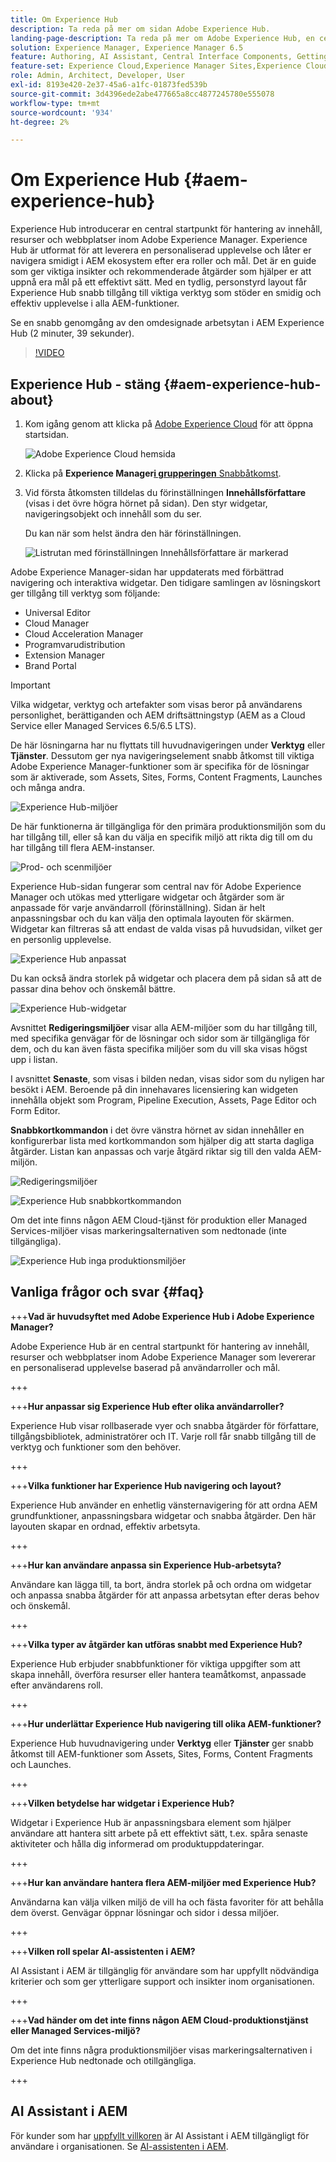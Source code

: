 ```yaml
---
title: Om Experience Hub
description: Ta reda på mer om sidan Adobe Experience Hub.
landing-page-description: Ta reda på mer om Adobe Experience Hub, en central utgångspunkt för alla AEM-funktioner.
solution: Experience Manager, Experience Manager 6.5
feature: Authoring, AI Assistant, Central Interface Components, Getting Started, Onboarding, Programs, Workflows
feature-set: Experience Cloud,Experience Manager Sites,Experience Cloud Services
role: Admin, Architect, Developer, User
exl-id: 8193e420-2e37-45a6-a1fc-01873fed539b
source-git-commit: 3d4396ede2abe477665a8cc4877245780e555078
workflow-type: tm+mt
source-wordcount: '934'
ht-degree: 2%

---
```


# Om Experience Hub {#aem-experience-hub}

Experience Hub introducerar en central startpunkt för hantering av innehåll, resurser och webbplatser inom Adobe Experience Manager. Experience Hub är utformat för att leverera en personaliserad upplevelse och låter er navigera smidigt i AEM ekosystem efter era roller och mål. Det är en guide som ger viktiga insikter och rekommenderade åtgärder som hjälper er att uppnå era mål på ett effektivt sätt. Med en tydlig, personstyrd layout får Experience Hub snabb tillgång till viktiga verktyg som stöder en smidig och effektiv upplevelse i alla AEM-funktioner.

Se en snabb genomgång av den omdesignade arbetsytan i AEM Experience Hub (2 minuter, 39 sekunder).

>[!VIDEO](https://video.tv.adobe.com/v/3475190/?learn=on&enablevpops)

<!--
Available as a private beta, Experience Hub offers an optimized experience focused on improving workflows, prioritizing goals, and delivering results. Opting in lets you influence Experience Hub's development by providing feedback that helps shape its future and enhances its value for the entire AEM community. -->

## Experience Hub - stäng {#aem-experience-hub-about}

1. Kom igång genom att klicka på [Adobe Experience Cloud](https://experience.adobe.com/#/@foundationinternal/home) för att öppna startsidan.

   ![Adobe Experience Cloud hemsida](/help/assets/assets-experience-hub/experience-cloud-experiencemanager-ams.png)

1. Klicka på **Experience Manager**&#x200B;[**i grupperingen** Snabbåtkomst](https://experience.adobe.com).
1. Vid första åtkomsten tilldelas du förinställningen **Innehållsförfattare** (visas i det övre högra hörnet på sidan). Den styr widgetar, navigeringsobjekt och innehåll som du ser.

   Du kan när som helst ändra den här förinställningen.

   ![Listrutan med förinställningen Innehållsförfattare är markerad](/help/assets/assets-experience-hub/experience-hub-role-selection.png)

Adobe Experience Manager-sidan har uppdaterats med förbättrad navigering och interaktiva widgetar. Den tidigare samlingen av lösningskort ger tillgång till verktyg som följande:

* Universal Editor
* Cloud Manager
* Cloud Acceleration Manager
* Programvarudistribution
* Extension Manager
* Brand Portal

>[!IMPORTANT]
>
>Vilka widgetar, verktyg och artefakter som visas beror på användarens personlighet, berättiganden och AEM driftsättningstyp (AEM as a Cloud Service eller Managed Services 6.5/6.5 LTS).

De här lösningarna har nu flyttats till huvudnavigeringen under **Verktyg** eller **Tjänster**. Dessutom ger nya navigeringselement snabb åtkomst till viktiga Adobe Experience Manager-funktioner som är specifika för de lösningar som är aktiverade, som Assets, Sites, Forms, Content Fragments, Launches och många andra.

![Experience Hub-miljöer](/help/assets/assets-experience-hub/experience-hub-author-environments-ams.png)

De här funktionerna är tillgängliga för den primära produktionsmiljön som du har tillgång till, eller så kan du välja en specifik miljö att rikta dig till om du har tillgång till flera AEM-instanser.

![Prod- och scenmiljöer](/help/assets/assets-experience-hub/experience-hub-prod-stage-ams.png)

Experience Hub-sidan fungerar som central nav för Adobe Experience Manager och utökas med ytterligare widgetar och åtgärder som är anpassade för varje användarroll (förinställning). Sidan är helt anpassningsbar och du kan välja den optimala layouten för skärmen. Widgetar kan filtreras så att endast de valda visas på huvudsidan, vilket ger en personlig upplevelse.

![Experience Hub anpassat](/help/assets/assets-experience-hub/experience-hub-custom-ams.png)

Du kan också ändra storlek på widgetar och placera dem på sidan så att de passar dina behov och önskemål bättre.

![Experience Hub-widgetar](/help/assets/assets-experience-hub/experience-hub-custom-widgets-ams.png)

Avsnittet **Redigeringsmiljöer** visar alla AEM-miljöer som du har tillgång till, med specifika genvägar för de lösningar och sidor som är tillgängliga för dem, och du kan även fästa specifika miljöer som du vill ska visas högst upp i listan.

I avsnittet **Senaste**, som visas i bilden nedan, visas sidor som du nyligen har besökt i AEM. Beroende på din innehavares licensiering kan widgeten innehålla objekt som Program, Pipeline Execution, Assets, Page Editor och Form Editor.

**Snabbkortkommandon** i det övre vänstra hörnet av sidan innehåller en konfigurerbar lista med kortkommandon som hjälper dig att starta dagliga åtgärder. Listan kan anpassas och varje åtgärd riktar sig till den valda AEM-miljön.

![Redigeringsmiljöer](/help/assets/assets-experience-hub/experience-hub-recents-ams.png)

![Experience Hub snabbkortkommandon](/help/assets/assets-experience-hub/experience-hub-quick-shortcuts-ams.png)

Om det inte finns någon AEM Cloud-tjänst för produktion eller Managed Services-miljöer visas markeringsalternativen som nedtonade (inte tillgängliga).

![Experience Hub inga produktionsmiljöer](/help/assets/assets-experience-hub/experience-hub-no-prod-environs-ams.png)

## Vanliga frågor och svar {#faq}

+++**Vad är huvudsyftet med Adobe Experience Hub i Adobe Experience Manager?**

Adobe Experience Hub är en central startpunkt för hantering av innehåll, resurser och webbplatser inom Adobe Experience Manager som levererar en personaliserad upplevelse baserad på användarroller och mål.

+++

+++**Hur anpassar sig Experience Hub efter olika användarroller?**

Experience Hub visar rollbaserade vyer och snabba åtgärder för författare, tillgångsbibliotek, administratörer och IT. Varje roll får snabb tillgång till de verktyg och funktioner som den behöver.

+++

+++**Vilka funktioner har Experience Hub navigering och layout?**

Experience Hub använder en enhetlig vänsternavigering för att ordna AEM grundfunktioner, anpassningsbara widgetar och snabba åtgärder. Den här layouten skapar en ordnad, effektiv arbetsyta.

+++

+++**Hur kan användare anpassa sin Experience Hub-arbetsyta?**

Användare kan lägga till, ta bort, ändra storlek på och ordna om widgetar och anpassa snabba åtgärder för att anpassa arbetsytan efter deras behov och önskemål.

+++

+++**Vilka typer av åtgärder kan utföras snabbt med Experience Hub?**

Experience Hub erbjuder snabbfunktioner för viktiga uppgifter som att skapa innehåll, överföra resurser eller hantera teamåtkomst, anpassade efter användarens roll.

+++

+++**Hur underlättar Experience Hub navigering till olika AEM-funktioner?**

Experience Hub huvudnavigering under **Verktyg** eller **Tjänster** ger snabb åtkomst till AEM-funktioner som Assets, Sites, Forms, Content Fragments och Launches.

+++

+++**Vilken betydelse har widgetar i Experience Hub?**

Widgetar i Experience Hub är anpassningsbara element som hjälper användare att hantera sitt arbete på ett effektivt sätt, t.ex. spåra senaste aktiviteter och hålla dig informerad om produktuppdateringar.

+++

+++**Hur kan användare hantera flera AEM-miljöer med Experience Hub?**

Användarna kan välja vilken miljö de vill ha och fästa favoriter för att behålla dem överst. Genvägar öppnar lösningar och sidor i dessa miljöer.

+++

+++**Vilken roll spelar AI-assistenten i AEM?**

AI Assistant i AEM är tillgänglig för användare som har uppfyllt nödvändiga kriterier och som ger ytterligare support och insikter inom organisationen.

+++

+++**Vad händer om det inte finns någon AEM Cloud-produktionstjänst eller Managed Services-miljö?**

Om det inte finns några produktionsmiljöer visas markeringsalternativen i Experience Hub nedtonade och otillgängliga.

+++

## AI Assistant i AEM

För kunder som har [uppfyllt villkoren](/help/ai-assistant-in-aem.md#get-access) är AI Assistant i AEM tillgängligt för användare i organisationen. Se [AI-assistenten i AEM](/help/ai-assistant-in-aem.md).
